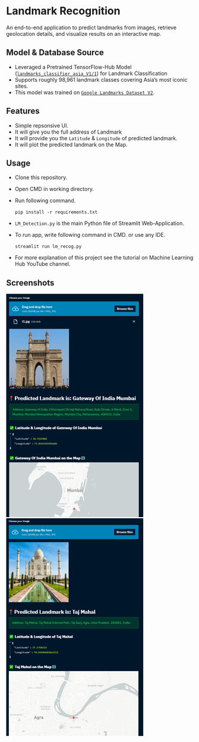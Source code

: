 # Landmark Recognition
An end-to-end application to predict landmarks from images, retrieve geolocation details, and visualize results on an interactive map.

## Model & Database Source
- Leveraged a Pretrained TensorFlow-Hub Model ([`landmarks_classifier_asia_V1/1`](https://tfhub.dev/google/on_device_vision/classifier/landmarks_classifier_asia_V1/1)) for Landmark Classification
- Supports roughly 98,961 landmark classes covering Asia’s most iconic sites.
- This model was trained on [`Google Landmarks Dataset V2`](https://ai.googleblog.com/2019/05/announcing-google-landmarks-v2-improved.html). 

## Features
- Simple repsonsive UI.
- It will give you the full address of Landmark
- It will provide you the `Latitude` & `Longitude` of predicted landmark.
- It will plot the predicted landmark on the Map.

## Usage

- Clone this repository.
- Open CMD in working directory.
- Run following command.

  ```
  pip install -r requirements.txt
  ```
- `LM_Detection.py` is the main Python file of Streamlit Web-Application. 
- To run app, write following command in CMD. or use any IDE.

  ```
  streamlit run lm_recog.py
  ```

- For more explanation of this project see the tutorial on Machine Learning Hub YouTube channel.

## Screenshots

<img src="https://github.com/Spidy20/LandMark_Detection/blob/master/s1.PNG">
<img src="https://github.com/Spidy20/LandMark_Detection/blob/master/s2.PNG">
